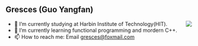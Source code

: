 ## Gresces (Guo Yangfan)

<img align="right" src="https://github-readme-stats.vercel.app/api/top-langs/?username=gresces&layout=compact&count_private=true&theme=radical&hide=javascript">

- 🔭 I’m currently studying at Harbin Institute of Technology(HIT).
- 🌱 I’m currently learning functional programming and mordern C++.
- 📫 How to reach me: Email <gresces@foxmail.com>

<!--
[![Gresces's GitHub stats](https://github-readme-stats.vercel.app/api?username=gresces&show_icons=true&theme=radical&count_private=true)](https://github.com/anuraghazra/github-readme-stats)

<a href="https://info.flagcounter.com/wjbI"><img src="https://s11.flagcounter.com/count/wjbI/bg_FFFFFF/txt_000000/border_CCCCCC/columns_2/maxflags_10/viewers_0/labels_1/pageviews_1/flags_0/percent_0/" alt="Flag Counter" border="0"></a>
Here are some ideas to get you started:


- 
- 👯 I’m looking to collaborate on ...
- 🤔 I’m looking for help with ...
- 💬 Ask me about ...
- 
- 😄 Pronouns: ...
- ⚡ Fun fact: ...
-->
